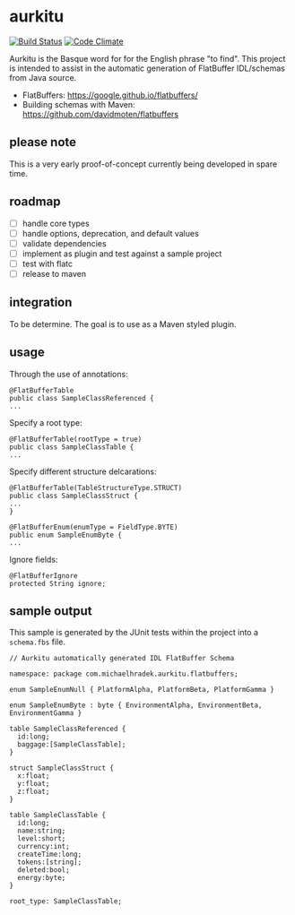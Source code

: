 # aurkitu 

[![Build Status](https://travis-ci.org/mhradek/aurkitu.svg?branch=master)](https://travis-ci.org/mhradek/aurkitu)
[![Code Climate](https://codeclimate.com/github/mhradek/aurkitu.svg)](https://codeclimate.com/github/mhradek/aurkitu)


Aurkitu is the Basque word for for the English phrase "to find". This project is intended to assist in the automatic generation of FlatBuffer IDL/schemas from Java source. 

* FlatBuffers: https://google.github.io/flatbuffers/
* Building schemas with Maven: https://github.com/davidmoten/flatbuffers

## please note 
This is a very early proof-of-concept currently being developed in spare time.

## roadmap
- [ ] handle core types
- [ ] handle options, deprecation, and default values
- [ ] validate dependencies
- [ ] implement as plugin and test against a sample project
- [ ] test with flatc
- [ ] release to maven

## integration
To be determine.  The goal is to use as a Maven styled plugin.

## usage
Through the use of annotations:
```
@FlatBufferTable
public class SampleClassReferenced {
...
```
Specify a root type:
```
@FlatBufferTable(rootType = true)
public class SampleClassTable {
...
```
Specify different structure delcarations:
```
@FlatBufferTable(TableStructureType.STRUCT)
public class SampleClassStruct {
...
}

@FlatBufferEnum(enumType = FieldType.BYTE)
public enum SampleEnumByte {
...
```

Ignore fields:
```
@FlatBufferIgnore
protected String ignore;
```

## sample output
This sample is generated by the JUnit tests within the project into a `schema.fbs` file.

```
// Aurkitu automatically generated IDL FlatBuffer Schema

namespace: package com.michaelhradek.aurkitu.flatbuffers;

enum SampleEnumNull { PlatformAlpha, PlatformBeta, PlatformGamma }

enum SampleEnumByte : byte { EnvironmentAlpha, EnvironmentBeta, EnvironmentGamma }

table SampleClassReferenced {
  id:long;
  baggage:[SampleClassTable];
}

struct SampleClassStruct {
  x:float;
  y:float;
  z:float;
}

table SampleClassTable {
  id:long;
  name:string;
  level:short;
  currency:int;
  createTime:long;
  tokens:[string];
  deleted:bool;
  energy:byte;
}

root_type: SampleClassTable;
```
